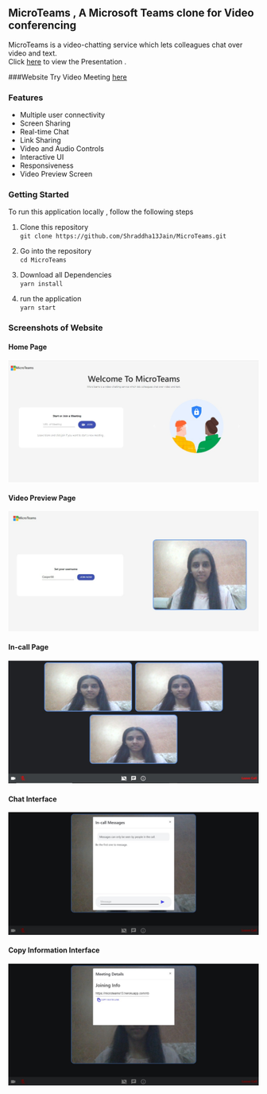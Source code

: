 ## MicroTeams , A Microsoft Teams clone for Video conferencing
MicroTeams is a video-chatting service which lets colleagues chat over video and text.  
Click [here](https://drive.google.com/file/d/1fyj4TytdrLsp3tYdqHz9Rqwjwvzr2RlV/view?usp=sharing) to view the Presentation .  

###Website
Try Video Meeting [here](https://microteams13.herokuapp.com/)

### Features
- Multiple user connectivity
- Screen Sharing
- Real-time Chat
- Link Sharing
- Video and Audio Controls
- Interactive UI
- Responsiveness
- Video Preview Screen

### Getting Started
To run this application locally , follow the following steps 

1. Clone this repository  
  ` git clone https://github.com/Shraddha13Jain/MicroTeams.git `

2. Go into the repository  
   ` cd MicroTeams `

3. Download all Dependencies  
   ` yarn install `

4. run the application   
  ` yarn start `
                        

### Screenshots of Website
#### Home Page
<img src="/images/home.jpeg"/>

#### Video Preview Page
<img src="/images/videoPreview.jpeg"/>

#### In-call Page
<img src="/images/inCall.jpeg"/>

#### Chat Interface
<img src="/images/chat.jpeg"/>

#### Copy Information Interface
<img src="/images/meetingDetails.jpeg"/>